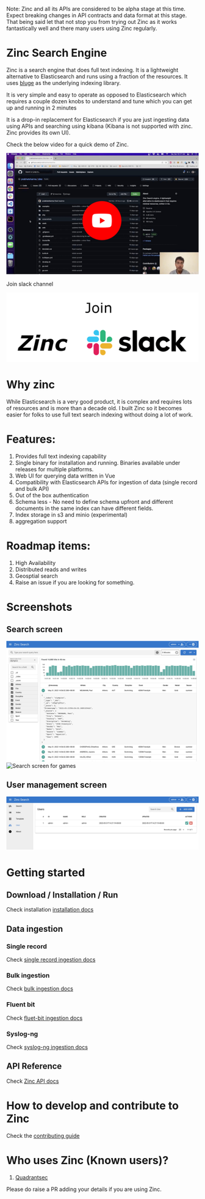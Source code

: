 Note: Zinc and all its APIs are considered to be alpha stage at this time. Expect breaking changes in API contracts and data format at this stage. That being said let that not stop you from trying out Zinc as it works fantastically well and there many users using Zinc regularly.
# Zinc Search Engine

Zinc is a search engine that does full text indexing. It is a lightweight alternative to Elasticsearch and runs using a fraction of the resources. It uses [bluge](https://github.com/blugelabs/bluge) as the underlying indexing library.

It is very simple and easy to operate as opposed to Elasticsearch which requires a couple dozen knobs to understand and tune which you can get up and running in 2 minutes

It is a drop-in replacement for Elasticsearch if you are just ingesting data using APIs and searching using kibana (Kibana is not supported with zinc. Zinc provides its own UI).

Check the below video for a quick demo of Zinc.

[![Zinc Youtube](./screenshots/zinc-youtube.jpg)](https://www.youtube.com/watch?v=aZXtuVjt1ow)

Join slack channel

[![Slack](./screenshots/slack.png)](https://join.slack.com/t/zinc-nvh4832/shared_invite/zt-11r96hv2b-UwxUILuSJ1duzl_6mhJwVg)

# Why zinc

  While Elasticsearch is a very good product, it is complex and requires lots of resources and is more than a decade old. I built Zinc so it becomes easier for folks to use full text search indexing without doing a lot of work.

# Features:

1. Provides full text indexing capability
2. Single binary for installation and running. Binaries available under releases for multiple platforms.
3. Web UI for querying data written in Vue
4. Compatibility with Elasticsearch APIs for ingestion of data (single record and bulk API)
5. Out of the box authentication
6. Schema less - No need to define schema upfront and different documents in the same index can have different fields.
7. Index storage in s3 and minio (experimental)
8. aggregation support

# Roadmap items:
1. High Availability
1. Distributed reads and writes
1. Geosptial search
1. Raise an issue if you are looking for something.

# Screenshots

## Search screen
![Search screen 1](./screenshots/search_screen.jpg)
![Search screen for games](./screenshots/search_screen_paris.jpg)

## User management screen
![Users screen](./screenshots/users_screen.jpg)

# Getting started


## Download / Installation / Run

Check installation [installation docs](https://docs.zinclabs.io/04_installation/)


## Data ingestion

### Single record

Check [single record ingestion docs](https://docs.zinclabs.io/ingestion/single-record/)

### Bulk ingestion

Check [bulk ingestion docs](https://docs.zinclabs.io/ingestion/bulk-ingestion/#bulk-ingestion)

### Fluent bit

Check [fluet-bit ingestion docs](https://docs.zinclabs.io/ingestion/fluent-bit/)

### Syslog-ng

Check [syslog-ng ingestion docs](https://docs.zinclabs.io/ingestion/syslog-ng/)

## API Reference

Check [Zinc API docs](https://docs.zinclabs.io/API%20Reference/)


# How to develop and contribute to Zinc

Check the [contributing guide](./CONTRIBUTING.md)

# Who uses Zinc (Known users)?

1. [Quadrantsec](https://quadrantsec.com/)

Please do raise a PR adding your details if you are using Zinc.



